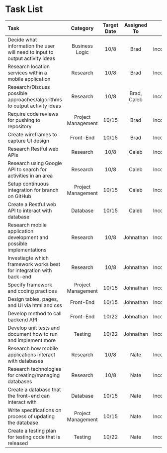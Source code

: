 # Task List

| Task                                                                              | Category              | Target Date   | Assigned To   | Status        |
| :---                                                                              | :----:                | :----:        | :----:        | ---:          |
| Decide what information the user will need to input to output activity ideas      | Business Logic        | 10/8          | Brad          | Incomplete    |
| Research location services within a mobile application                            | Research              | 10/8          | Brad          | Incomplete    |
| Research/Discuss possible approaches/algorithms to output activity ideas          | Research              | 10/8          | Brad, Caleb   | Incomplete    | 
| Require code reviews for pushing to repository                                    | Project Management    | 10/15         | Brad          | Incomplete    |
| Create wireframes to capture UI design                                            | Front-End             | 10/15         | Brad          | Incomplete    |
| Research Restful web APIs                                                         | Research              | 10/8          | Caleb         | Incomplete    |
| Research using Google API to search for activities in an area                     | Research              | 10/8          | Caleb         | Incomplete    |
| Setup continuous integration for branch on GitHub                                 | Project Management    | 10/15         | Caleb         | Incomplete    |
| Create a Restful web API to interact with database                                | Database              | 10/15         | Caleb         | Incomplete    |
| Research mobile application development and possible implementations              | Research              | 10/8          | Johnathan     | Incomplete    |
| Investiagte which framework works best for integration with back-end              | Research              | 10/8          | Johnathan     | Incomplete    |
| Specify framework and coding practices                                            | Project Management    | 10/15         | Johnathan     | Incomplete    |
| Design tables, pages, and UI via html and css                                     | Front-End             | 10/15         | Johnathan     | Incomplete    |
| Develop method to call backend API                                                | Front-End             | 10/22         | Johnathan     | Incomplete    |
| Develop unit tests and document how to run and implement more                     | Testing               | 10/22         | Johnathan     | Incomplete    |
| Research how mobile applications interact with databases                          | Research              | 10/8          | Nate          | Incomplete    |
| Research technologies for creating/managing databases                             | Research              | 10/8          | Nate          | Incomplete    |
| Create a database that the front-end can interact with                            | Database              | 10/15         | Nate          | Incomplete    |
| Write specifications on process of updating the database                          | Project Management    | 10/15         | Nate          | Incomplete    |
| Create a testing plan for testing code that is released                           | Testing               | 10/22         | Nate          | Incomplete    |
